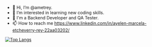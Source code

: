 - 👋 Hi, I’m @ametrey.
- 👀 I’m interested in learning new coding skills.
- 🌱 I'm a Backend Developer and QA Tester.
- 📫 How to reach me https://www.linkedin.com/in/ayelen-marcela-etcheverry-rey-22aa03202/

<!---
ametrey/ametrey is a ✨ special ✨ repository because its `README.md` (this file) appears on your GitHub profile.
You can click the Preview link to take a look at your changes.
--->


[![Top Langs](https://github-readme-stats.vercel.app/api/top-langs/?username=ametrey&layout=compact&theme=dracula)](https://github.com/anuraghazra/github-readme-stats)

